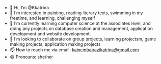 - 👋 Hi, I’m @Kkatrina
- 👀 I’m interested in painting, reading literary texts, swimming in my freetime, and learning, challenging myself
- 🌱 I’m currently learning computer science at the associates level, and doing any projects on database creation and management, application development and website development.
- 💞️ I’m looking to collaborate on group projects, learning projectsm, game making projects, application making projects
- 📫 How to reach me via email: kainembabazikatrina@gmail.com
- 😄 Pronouns: she/her

<!---
Kkat34/Kkat34 is a ✨ special ✨ repository because its `README.md` (this file) appears on your GitHub profile.
You can click the Preview link to take a look at your changes.
--->
